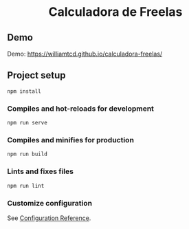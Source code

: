 <h1 align="center" style="font-weght: bold">
Calculadora de Freelas
</h1>

## Demo
Demo: https://williamtcd.github.io/calculadora-freelas/

## Project setup
```
npm install
```

### Compiles and hot-reloads for development
```
npm run serve
```

### Compiles and minifies for production
```
npm run build
```

### Lints and fixes files
```
npm run lint
```

### Customize configuration
See [Configuration Reference](https://cli.vuejs.org/config/).
